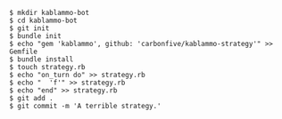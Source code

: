 
    $ mkdir kablammo-bot
    $ cd kablammo-bot
    $ git init
    $ bundle init
    $ echo "gem 'kablammo', github: 'carbonfive/kablammo-strategy'" >> Gemfile
    $ bundle install
    $ touch strategy.rb
    $ echo "on_turn do" >> strategy.rb
    $ echo "  'f'" >> strategy.rb
    $ echo "end" >> strategy.rb
    $ git add .
    $ git commit -m 'A terrible strategy.'

